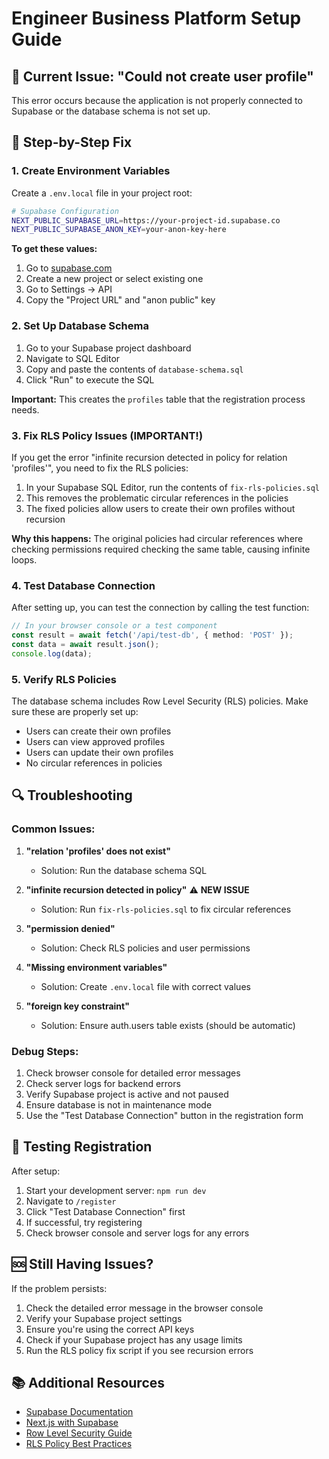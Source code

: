 # Engineer Business Platform Setup Guide

## 🚨 Current Issue: "Could not create user profile"

This error occurs because the application is not properly connected to Supabase or the database schema is not set up.

## 🔧 Step-by-Step Fix

### 1. Create Environment Variables

Create a `.env.local` file in your project root:

```bash
# Supabase Configuration
NEXT_PUBLIC_SUPABASE_URL=https://your-project-id.supabase.co
NEXT_PUBLIC_SUPABASE_ANON_KEY=your-anon-key-here
```

**To get these values:**
1. Go to [supabase.com](https://supabase.com)
2. Create a new project or select existing one
3. Go to Settings → API
4. Copy the "Project URL" and "anon public" key

### 2. Set Up Database Schema

1. Go to your Supabase project dashboard
2. Navigate to SQL Editor
3. Copy and paste the contents of `database-schema.sql`
4. Click "Run" to execute the SQL

**Important:** This creates the `profiles` table that the registration process needs.

### 3. Fix RLS Policy Issues (IMPORTANT!)

If you get the error "infinite recursion detected in policy for relation 'profiles'", you need to fix the RLS policies:

1. In your Supabase SQL Editor, run the contents of `fix-rls-policies.sql`
2. This removes the problematic circular references in the policies
3. The fixed policies allow users to create their own profiles without recursion

**Why this happens:** The original policies had circular references where checking permissions required checking the same table, causing infinite loops.

### 4. Test Database Connection

After setting up, you can test the connection by calling the test function:

```typescript
// In your browser console or a test component
const result = await fetch('/api/test-db', { method: 'POST' });
const data = await result.json();
console.log(data);
```

### 5. Verify RLS Policies

The database schema includes Row Level Security (RLS) policies. Make sure these are properly set up:

- Users can create their own profiles
- Users can view approved profiles
- Users can update their own profiles
- No circular references in policies

## 🔍 Troubleshooting

### Common Issues:

1. **"relation 'profiles' does not exist"**
   - Solution: Run the database schema SQL

2. **"infinite recursion detected in policy"** ⚠️ **NEW ISSUE**
   - Solution: Run `fix-rls-policies.sql` to fix circular references

3. **"permission denied"**
   - Solution: Check RLS policies and user permissions

4. **"Missing environment variables"**
   - Solution: Create `.env.local` file with correct values

5. **"foreign key constraint"**
   - Solution: Ensure auth.users table exists (should be automatic)

### Debug Steps:

1. Check browser console for detailed error messages
2. Check server logs for backend errors
3. Verify Supabase project is active and not paused
4. Ensure database is not in maintenance mode
5. Use the "Test Database Connection" button in the registration form

## 📱 Testing Registration

After setup:

1. Start your development server: `npm run dev`
2. Navigate to `/register`
3. Click "Test Database Connection" first
4. If successful, try registering
5. Check browser console and server logs for any errors

## 🆘 Still Having Issues?

If the problem persists:

1. Check the detailed error message in the browser console
2. Verify your Supabase project settings
3. Ensure you're using the correct API keys
4. Check if your Supabase project has any usage limits
5. Run the RLS policy fix script if you see recursion errors

## 📚 Additional Resources

- [Supabase Documentation](https://supabase.com/docs)
- [Next.js with Supabase](https://supabase.com/docs/guides/getting-started/tutorials/with-nextjs)
- [Row Level Security Guide](https://supabase.com/docs/guides/auth/row-level-security)
- [RLS Policy Best Practices](https://supabase.com/docs/guides/auth/row-level-security#best-practices)
